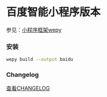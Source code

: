 # 百度智能小程序版本

参见：[小程序框架wepy](https://github.com/wepyjs/wepy)


### 安装
```bash
wepy build --output baidu
```

### Changelog
[查看CHANGELOG](https://github.com/wepyjs/wepy/blob/master/CHANGELOG.md)
